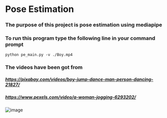 # Pose Estimation

### The purpose of this project is pose estimation using mediapipe
### To run this program type the following line in your command prompt
    python pe_main.py -v ./Boy.mp4
    
### The videos have been got from
##### https://pixabay.com/videos/boy-jump-dance-man-person-dancing-21827/
##### https://www.pexels.com/video/a-woman-jogging-6293202/
    
![image](https://user-images.githubusercontent.com/57188348/122344933-ede7c200-cf64-11eb-8ef5-4308f778104c.png)

